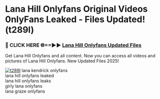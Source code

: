 # Lana Hill Onlyfans Original Videos 0nlyFans Leaked - Files Updated! (t289l)

<h3>🔴 CLICK HERE 🌐==►► <a href="https://best4dudes.click/HH4t6V" rel="nofollow">Lana Hill Onlyfans Updated Files</a></h3>

Get Lana Hill Onlyfans and all content. Now you can access all videos and pictures of Lana Hill Onlyfans. New Updated Files 2025!

[![t289l](https://github.com/user-attachments/assets/8c521d6e-e6e3-4a75-9320-d58ab9d79d5b)](https://best4dudes.click/HH4t6V)
lana kendrick onlyfans<br>
lana hill onlyfans leaked<br>
lana hill onlyfans leaks<br>
girly lana onlyfans<br>
lana graze onlyfans